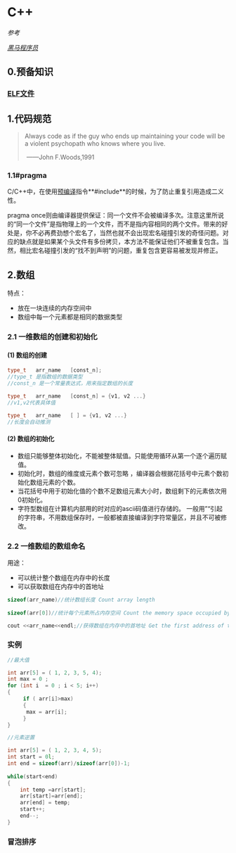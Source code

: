 # C++

*参考*

*[黑马程序员](https://www.bilibili.com/video/BV1et411b73Z?p=42&vd_source=e77e5355b23e2c6445aa275d3b71942b)*

## 0.预备知识

### [ELF文件](https://blog.csdn.net/daide2012/article/details/73065204?ops_request_misc=%257B%2522request%255Fid%2522%253A%2522165820146616782246458941%2522%252C%2522scm%2522%253A%252220140713.130102334..%2522%257D&request_id=165820146616782246458941&biz_id=0&utm_medium=distribute.pc_search_result.none-task-blog-2~all~top_positive~default-1-73065204-null-null.142^v32^experiment_2_v1,185^v2^control&utm_term=elf%E6%96%87%E4%BB%B6&spm=1018.2226.3001.4187)

## 1.代码规范

>Always code as if the guy who ends up maintaining your code will be a violent psychopath who knows where you live.
>
>​                                                                                                                                   ——John F.Woods,1991

### 1.1#pragma

C/C++中，在使用[预编译](https://so.csdn.net/so/search?q=预编译&spm=1001.2101.3001.7020)指令**#include**的时候，为了防止重复引用造成二义性。

pragma once则由编译器提供保证：同一个文件不会被编译多次。注意这里所说的“同一个文件”是指物理上的一个文件，而不是指内容相同的两个文件。带来的好处是，你不必再费劲想个宏名了，当然也就不会出现宏名碰撞引发的奇怪问题。对应的缺点就是如果某个头文件有多份拷贝，本方法不能保证他们不被重复包含。当然，相比宏名碰撞引发的“找不到声明”的问题，重复包含更容易被发现并修正。

## 2.数组

特点：

- 放在一块连续的内存空间中
- 数组中每一个元素都是相同的数据类型

### 2.1 一维数组的创建和初始化

#### (1)  数组的创建

```cpp
type_t   arr_name   [const_n];
//type_t 是指数组的数据类型
//const_n 是一个常量表达式，用来指定数组的长度

type_t   arr_name   [const_n] = {v1, v2 ...}
//v1,v2代表具体值

type_t   arr_name   [ ] = {v1, v2 ...}
//长度会自动推测
```

#### (2) 数组的初始化

- 数组只能够整体初始化，不能被整体赋值。只能使用循环从第一个逐个遍历赋值。
- 初始化时，数组的维度或元素个数可忽略 ，编译器会根据花括号中元素个数初始化数组元素的个数。
- 当花括号中用于初始化值的个数不足数组元素大小时，数组剩下的元素依次用0初始化。
- 字符型数组在计算机内部用的时对应的ascii码值进行存储的。
  一般用”“引起的字符串，不用数组保存时，一般都被直接编译到字符常量区，并且不可被修改。

### 2.2 一维数组的数组命名

用途：

- 可以统计整个数组在内存中的长度
- 可以获取数组在内存中的首地址

```cpp
sizeof(arr_name)//统计数组长度 Count array length
    
sizeof(arr[0])//统计每个元素所占内存空间 Count the memory space occupied by each element
```

```cpp
cout <<arr_name<<endl;//获得数组在内存中的首地址 Get the first address of the array in memory
```

### 实例

```cpp
//最大值

int arr[5] = ( 1, 2, 3, 5, 4);
int max = 0 ;
for (int i  = 0 ; i < 5; i++)
{
     if ( arr[i]>max)
     {
      max = arr[i];  
     }
}
```

```cpp
//元素逆置

int arr[5] = ( 1, 2, 3, 4, 5);
int start = 0l;
int end = sizeof(arr)/sizeof(arr[0])-1;
 
while(start<end)
{
    int temp =arr[start];
    arr[start]=arr[end];
    arr[end] = temp;
    start++;
    end--; 
}
```

### 冒泡排序

